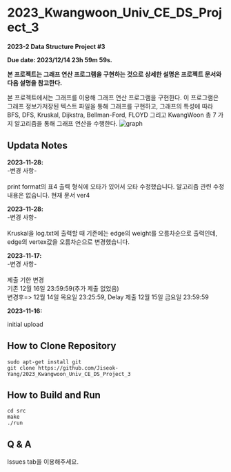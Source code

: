 # 2023_Kwangwoon_Univ_CE_DS_Project_3
**2023-2 Data Structure Project #3**

**Due date: 2023/12/14 23h 59m 59s.**

**본 프로젝트는 그래프 연산 프로그램을 구현하는 것으로 상세한 설명은 프로젝트 문서와 다음 설명을 참고한다.** 

본 프로젝트에서는 그래프를 이용해 그래프 연산 프로그램을 구현한다. 이 프로그램은 그래프 정보가저장된 텍스트 파일을 통해 그래프를 구현하고, 그래프의 특성에 따라 BFS, DFS, Kruskal, Dijkstra, Bellman-Ford, FLOYD 그리고 KwangWoon 총 7 가지 알고리즘을 통해 그래프 연산을 수행한다. 
![graph](https://github.com/Jiseok-Yang/2023_Kwangwoon_Univ_CE_DS_Project_3/assets/136494304/127aa01e-c5e9-4442-aae2-980b7a1cc041)

## Updata Notes
**2023-11-28:**  
-변경 사항-<br/>  
print format의 표4 출력 형식에 오타가 있어서 오타 수정했습니다.
알고리즘 관련 수정내용은 없습니다.
현재 문서 ver4

**2023-11-28:**  
-변경 사항-<br/>  
Kruskal을 log.txt에 출력할 때 기존에는 edge의 weight를 오름차순으로 출력인데, edge의 vertex값을 오름차순으로 변경했습니다.  

**2023-11-17:**  
-변경 사항-<br/>  
제출 기한 변경  
기존 12월 16일 23:59:59(추가 제출 없었음)  
변경후=> 12월 14일 목요일 23:25:59, Delay 제출 12월 15일 금요일 23:59:59  

**2023-11-16:**

initial upload

## How to Clone Repository
```
sudo apt-get install git
git clone https://github.com/Jiseok-Yang/2023_Kwangwoon_Univ_CE_DS_Project_3
```

## How to Build and Run
```
cd src
make
./run
```

## Q & A
Issues tab을 이용해주세요.
